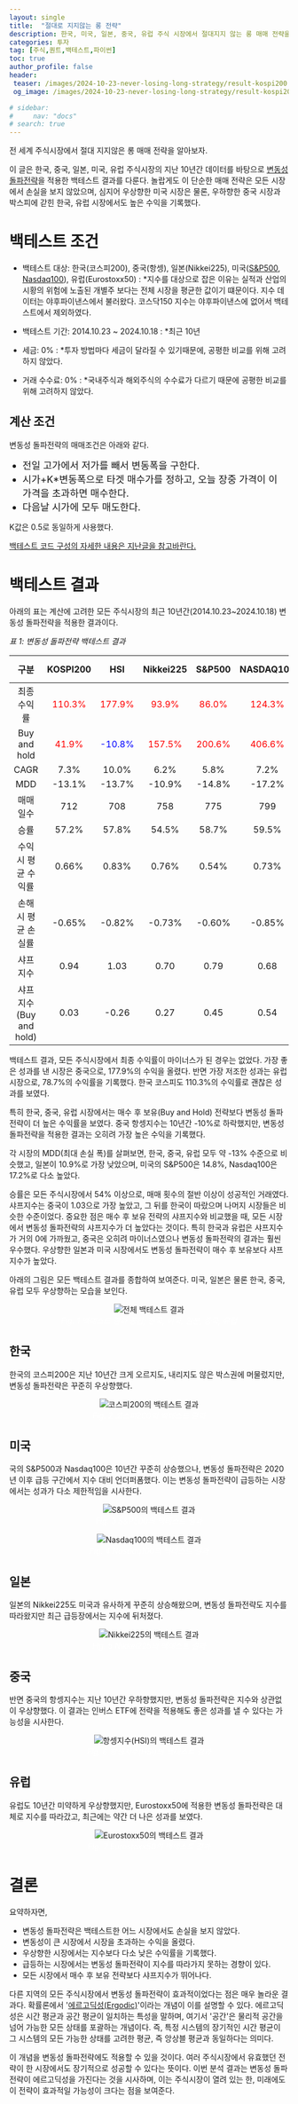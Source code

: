 ```yaml
---
layout: single
title:  "절대로 지지않는 롱 전략"
description: 한국, 미국, 일본, 중국, 유럽 주식 시장에서 절대지지 않는 롱 매매 전략을 분석한 글
categories: 투자
tag: [주식,퀀트,백테스트,파이썬]
toc: true
author_profile: false
header:
 teaser: /images/2024-10-23-never-losing-long-strategy/result-kospi200.webp
 og_image: /images/2024-10-23-never-losing-long-strategy/result-kospi200.webp

# sidebar:
#     nav: "docs"
# search: true
---
```

전 세계 주식시장에서 절대 지지않은 롱 매매 전략을 알아보자.

이 글은 한국, 중국, 일본, 미국, 유럽 주식시장의 지난 10년간 데이터를 바탕으로 [변동성 돌파전략](/투자/2024-10-10-volatility-break-out-strategy)을 적용한 백테스트 결과를 다룬다. 놀랍게도 이 단순한 매매 전략은 모든 시장에서 손실을 보지 않았으며, 심지어 우상향한 미국 시장은 물론, 우하향한 중국 시장과 박스피에 갇힌 한국, 유럽 시장에서도 높은 수익을 기록했다.

# 백테스트 조건
- 백테스트 대상: 한국(코스피200), 중국(항셍), 일본(Nikkei225), 미국([S&P500](/투자/snp-historical-return-since-1871), [Nasdaq100](nasdaq100-since-1985)), 유럽(Eurostoxx50) 
: *지수를 대상으로 잡은 이유는 실적과 산업의 시황의 위험에 노출된 개별주 보다는 전체 시장을 평균한 값이기 떄문이다. 지수 데이터는 야후파이낸스에서 불러왔다. 코스닥150 지수는 야후파이낸스에 없어서 백테스트에서 제외하였다.

- 백테스트 기간: 2014.10.23 ~ 2024.10.18
: *최근 10년

- 세금: 0%
: *투자 방법마다 세금이 달라질 수 있기때문에, 공평한 비교를 위해 고려하지 않았다.

- 거래 수수료: 0%
: *국내주식과 해외주식의 수수료가 다르기 때문에 공평한 비교를 위해 고려하지 않았다.

## 계산 조건
변동성 돌파전략의 매매조건은 아래와 같다. 

<div class="notice--primary">
<ul>
    <li style="font-size: 1.25em;">전일 고가에서 저가를 빼서 변동폭을 구한다.</li>
    <li style="font-size: 1.25em;">시가+K*변동폭으로 타겟 매수가를 정하고, 오늘 장중 가격이 이 가격을 초과하면 매수한다.</li>
    <li style="font-size: 1.25em;">다음날 시가에 모두 매도한다.</li>
</ul>
</div>

K값은 0.5로 동일하게 사용했다. 

[백테스트 코드 구성의 자세한 내용은 지난글을 참고바란다.](/투자/2024-10-10-volatility-break-out-strategy)

# 백테스트 결과
아래의 표는 계산에 고려한 모든 주식시장의 최근 10년간(2014.10.23~2024.10.18) 변동성 돌파전략을 적용한 결과이다. 

*표 1: 변동성 돌파전략 백테스트 결과*

| 구분 | KOSPI200 | HSI | Nikkei225 | S&P500 | NASDAQ100 | EUROSTOXX 50 |
|:---:|:---:|:---:|:---:|:---:|:---:|:---:|
| 최종 수익률 | <span style="color: red;">110.3%</span> | <span style="color: red;">177.9%</span> | <span style="color: red;">93.9%</span> | <span style="color: red;">86.0%</span> | <span style="color: red;">124.3%</span> | <span style="color: red;">78.7%</span> |
| Buy and hold | <span style="color: red;">41.9%</span> | <span style="color: blue;">-10.8%</span> | <span style="color: red;">157.5%</span> | <span style="color: red;">200.6%</span> | <span style="color: red;">406.6%</span> | <span style="color: red;">63.8%</span> |
| CAGR | 7.3% | 10.0% | 6.2% | 5.8% | 7.2% | 5.3% |
| MDD | -13.1% | -13.7% | -10.9% | -14.8% | -17.2% | -13.3% |
| 매매일수  | 712 | 708 |  758 | 775 | 799 | 802 |
| 승률  | 57.2% | 57.8% | 54.5% | 58.7% | 59.5% | 54.6% |
| 수익 시 평균 수익률 | 0.66% | 0.83% |  0.76% | 0.54% | 0.73% | 0.59% |
| 손해 시 평균 손실률  | -0.65% | -0.82% | -0.73% | -0.60% | -0.85% | -0.57% |
| 샤프지수  | 0.94 | 1.03 | 0.70 | 0.79 | 0.68 | 0.68 |
| 샤프지수(Buy and hold)  | 0.03 | -0.26 | 0.27 | 0.45 | 0.54 | 0.06 |

백테스트 결과, 모든 주식시장에서 최종 수익률이 마이너스가 된 경우는 없었다. 가장 좋은 성과를 낸 시장은 중국으로, 177.9%의 수익을 올렸다. 반면 가장 저조한 성과는 유럽 시장으로, 78.7%의 수익률을 기록했다. 한국 코스피도 110.3%의 수익률로 괜찮은 성과를 보였다.

특히 한국, 중국, 유럽 시장에서는 매수 후 보유(Buy and Hold) 전략보다 변동성 돌파전략이 더 높은 수익률을 보였다. 중국 항셍지수는 10년간 -10%로 하락했지만, 변동성 돌파전략을 적용한 결과는 오히려 가장 높은 수익을 기록했다.

각 시장의 MDD(최대 손실 폭)를 살펴보면, 한국, 중국, 유럽 모두 약 -13% 수준으로 비슷했고, 일본이 10.9%로 가장 낮았으며, 미국의 S&P500은 14.8%, Nasdaq100은 17.2%로 다소 높았다.

승률은 모든 주식시장에서 54% 이상으로, 매매 횟수의 절반 이상이 성공적인 거래였다. 샤프지수는 중국이 1.03으로 가장 높았고, 그 뒤를 한국이 따랐으며 나머지 시장들은 비슷한 수준이었다. 중요한 점은 매수 후 보유 전략의 샤프지수와 비교했을 때, 모든 시장에서 변동성 돌파전략의 샤프지수가 더 높았다는 것이다. 특히 한국과 유럽은 샤프지수가 거의 0에 가까웠고, 중국은 오히려 마이너스였으나 변동성 돌파전략의 결과는 훨씬 우수했다. 우상향한 일본과 미국 시장에서도 변동성 돌파전략이 매수 후 보유보다 샤프지수가 높았다.

아래의 그림은 모든 백테스트 결과를 종합하여 보여준다. 미국, 일본은 물론 한국, 중국, 유럽 모두 우상향하는 모습을 보인다.

<p align="center">   
    <img src="/images/2024-10-23-never-losing-long-strategy/result-in-total.webp" alt="전체 백테스트 결과">
    <br>
   <span style="font-style: italic; color: #FFFFFF;">Fig. 1 백테스트 결과 종합; 한국, 미국, 일본, 중국, 유럽 </span>
</p>

## 한국
한국의 코스피200은 지난 10년간 크게 오르지도, 내리지도 않은 박스권에 머물렀지만, 변동성 돌파전략은 꾸준히 우상향했다.

<p align="center">   
    <img src="/images/2024-10-23-never-losing-long-strategy/result-kospi200.webp" alt="코스피200의 백테스트 결과">
    <br>
   <span style="font-style: italic; color: #FFFFFF;">Fig. 2 코스피200의 백테스트 결과 </span>
</p>

## 미국
국의 S&P500과 Nasdaq100은 10년간 꾸준히 상승했으나, 변동성 돌파전략은 2020년 이후 급등 구간에서 지수 대비 언더퍼폼했다. 이는 변동성 돌파전략이 급등하는 시장에서는 성과가 다소 제한적임을 시사한다. 

<p align="center">   
    <img src="/images/2024-10-23-never-losing-long-strategy/result-snp500.webp" alt="S&P500의 백테스트 결과">
    <br>
   <span style="font-style: italic; color: #FFFFFF;">Fig. 3 S&P500의 백테스트 결과 </span>
</p>

<p align="center">   
    <img src="/images/2024-10-23-never-losing-long-strategy/result-nasdaq100.webp" alt="Nasdaq100의 백테스트 결과">
    <br>
   <span style="font-style: italic; color: #FFFFFF;">Fig. 4 Nasdaq100의 백테스트 결과 </span>
</p>

## 일본
일본의 Nikkei225도 미국과 유사하게 꾸준히 상승해왔으며, 변동성 돌파전략도 지수를 따라왔지만 최근 급등장에서는 지수에 뒤처졌다.

<p align="center">   
    <img src="/images/2024-10-23-never-losing-long-strategy/result-nikkei225.webp" alt="Nikkei225의 백테스트 결과">
    <br>
   <span style="font-style: italic; color: #FFFFFF;">Fig. 5 Nikkei225의 백테스트 결과 </span>
</p>

## 중국
반면 중국의 항셍지수는 지난 10년간 우하향했지만, 변동성 돌파전략은 지수와 상관없이 우상향했다. 이 결과는 인버스 ETF에 전략을 적용해도 좋은 성과를 낼 수 있다는 가능성을 시사한다.

<p align="center">   
    <img src="/images/2024-10-23-never-losing-long-strategy/result-hsi.webp" alt="항셍지수(HSI)의 백테스트 결과">
    <br>
   <span style="font-style: italic; color: #FFFFFF;">Fig. 6 항셍지수(HSI)의 백테스트 결과 </span>
</p>

## 유럽
유럽도 10년간 미약하게 우상향했지만, Eurostoxx50에 적용한 변동성 돌파전략은 대체로 지수를 따라갔고, 최근에는 약간 더 나은 성과를 보였다.

<p align="center">   
    <img src="/images/2024-10-23-never-losing-long-strategy/result-eurostoxx50.webp" alt="Eurostoxx50의 백테스트 결과">
    <br>
   <span style="font-style: italic; color: #FFFFFF;">Fig. 7 Eurostoxx50의 백테스트 결과 </span>
</p>

# 결론
요약하자면,
- 변동성 돌파전략은 백테스트한 어느 시장에서도 손실을 보지 않았다.
- 변동성이 큰 시장에서 시장을 초과하는 수익을 올렸다.
- 우상향한 시장에서는 지수보다 다소 낮은 수익률을 기록했다.
- 급등하는 시장에서는 변동성 돌파전략이 지수를 따라가지 못하는 경향이 있다.
- 모든 시장에서 매수 후 보유 전략보다 샤프지수가 뛰어나다.

다른 지역의 모든 주식시장에서 변동성 돌파전략이 효과적이었다는 점은 매우 놀라운 결과다. 확률론에서 '[에르고딕성(Ergodic)](https://namu.wiki/w/%EC%97%90%EB%A5%B4%EA%B3%A0%EB%94%95%20%EA%B0%80%EC%84%A4)'이라는 개념이 이를 설명할 수 있다. 에르고딕성은 시간 평균과 공간 평균이 일치하는 특성을 말하며, 여기서 '공간'은 물리적 공간을 넘어 가능한 모든 상태를 포괄하는 개념이다. 즉, 특정 시스템의 장기적인 시간 평균이 그 시스템의 모든 가능한 상태를 고려한 평균, 즉 앙상블 평균과 동일하다는 의미다.

이 개념을 변동성 돌파전략에도 적용할 수 있을 것이다. 여러 주식시장에서 유효했던 전략이 한 시장에서도 장기적으로 성공할 수 있다는 뜻이다. 이번 분석 결과는 변동성 돌파전략이 에르고딕성을 가진다는 것을 시사하며, 이는 주식시장이 열려 있는 한, 미래에도 이 전략이 효과적일 가능성이 크다는 점을 보여준다.